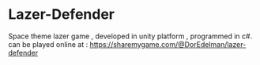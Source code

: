 # Lazer-Defender
Space theme lazer game , developed in unity platform , programmed in c#. 
can be played online at : https://sharemygame.com/@DorEdelman/lazer-defender
